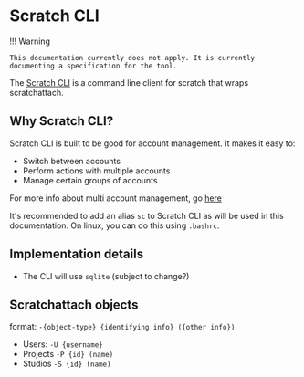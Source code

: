 # Scratch CLI

!!! Warning

    This documentation currently does not apply. It is currently documenting a specification for the tool.

The [Scratch CLI](https://github.com/scratch-api/scratch-cli) is a command line client for scratch that wraps 
scratchattach.

## Why Scratch CLI?

Scratch CLI is built to be good for account management. It makes it easy to:

- Switch between accounts
- Perform actions with multiple accounts
- Manage certain groups of accounts

For more info about multi account management, go [here](sessions.md)

It's recommended to add an alias `sc` to Scratch CLI as will be used in this documentation. 
On linux, you can do this using `.bashrc`.

## Implementation details

- The CLI will use `sqlite` (subject to change?)

## Scratchattach objects

format: `-{object-type} {identifying info} ({other info})`
- Users: `-U {username}`
- Projects `-P {id} (name)`
- Studios `-S {id} (name)`
